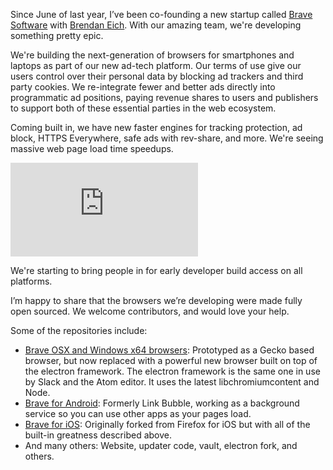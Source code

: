 Since June of last year, I’ve been co-founding a new startup called [Brave Software][0] with [Brendan Eich][1].
With our amazing team, we're developing something pretty epic.

We're building the next-generation of browsers for smartphones and laptops as part of our new ad-tech platform.
Our terms of use give our users control over their personal data by blocking ad trackers and third party cookies.
We re-integrate fewer and better ads directly into programmatic ad positions, paying revenue shares to users and publishers to support both of these essential parties in the web ecosystem.

Coming built in, we have new faster engines for tracking protection, ad block, HTTPS Everywhere, safe ads with rev-share, and more.
We're seeing massive web page load time speedups.

<iframe src="https://www.youtube.com/embed/kHWf6hRV-GM" frameborder="0" allowfullscreen></iframe>

We're starting to bring people in for early developer build access on all platforms.

I’m happy to share that the browsers we’re developing were made fully open sourced.
We welcome contributors, and would love your help.

Some of the repositories include:

- [Brave OSX and Windows x64 browsers][3]: Prototyped as a Gecko based browser, but now replaced with a powerful new browser built on top of the electron framework. The electron framework is the same one in use by Slack and the Atom editor.  It uses the latest libchromiumcontent and Node.
- [Brave for Android][4]: Formerly Link Bubble, working as a background service so you can use other apps as your pages load.
- [Brave for iOS][5]: Originally forked from Firefox for iOS but with all of the built-in greatness described above.
- And many others: Website, updater code, vault, electron fork, and others.

[0]: https://brave.com/
[1]: https://en.wikipedia.org/wiki/Brendan_Eich
[2]: http://www.cnet.com/news/mystery-startup-from-ex-mozilla-ceo-aims-to-go-where-tech-titans-wont/
[3]: https://github.com/brave/browser-laptop
[4]: https://github.com/brave/link-bubble
[5]: https://github.com/brave/browser-ios
[6]: https://github.com/brave
